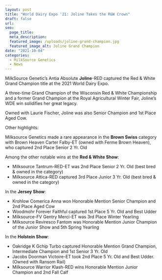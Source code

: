 ```yaml
---
layout: post
title: "World Dairy Expo '21: Joline Takes the R&W Crown"
draft: false
url: 
seo:
  page_title:
  meta_description:
  featured_image: /uploads/joline-grand-champion.jpg
  featured_image_alt: Joline Grand Champion
date: "2021-10-04"
categories: 
  - MilkSource Genetics
  - News
---
```


MilkSource Genetic’s Antia Absolute **Joline**\-RED captured the Red & White Grand Champion title at the 2021 World Dairy Expo.

A three-time Grand Champion of the Wisconsin Red & White Championship and a former Grand Champion at the Royal Agricultural Winter Fair, Joline’s WDE win solidifies her great legacy.

Owned with Laurie Fischer, Joline was also Senior Champion and 1st Place Aged Cow.

Other highlights:

Milksource Genetics made a rare appearance in the **Brown Swiss** category with Brown Heaven Carter Falby-ET (owned with Ferme Brown Heaven), who captured 2nd Place Senior 2 Yr. Old

Among the other notable wins at the **Red & White Show**:

- Milksource Tantrum-RED-ET was 2nd Place Senior 2 Yr. Old (best bred & owned in the category)
- Milksource Attica-RED captured 3rd Place Junior 3 Yr. Old (best bred & owned in the category)

In the **Jersey Show**:

- Krohlow Comerica Anna won Honorable Mention Senior Champion and 2nd Place Aged Cow
- Woodmohr Forever Faithful captured 1st Place 5 Yr. Old and Best Udder
- Milksource-FV Gentry Merci-ET was 3rd Place Winter Yearling
- Milksource Reviresco Fantom was Honorable Mention Junior Champion of the Junior Show and 5th Spring Yearling

In the **Holstein Show**: 

- Oakridge K Gchip Turbo captured Honorable Mention Grand Champion, Intermediate Champion and 1st Senior 3 Yr. Old
- Jacobs Doorman Victoire-ET took 2nd Place 5 Yr. Old and Best Udder. (Owned with Ransom Rail)
- Milksource Warrior Klash-RED wins Honorable Mention Junior Champion and 2nd Fall Calf
